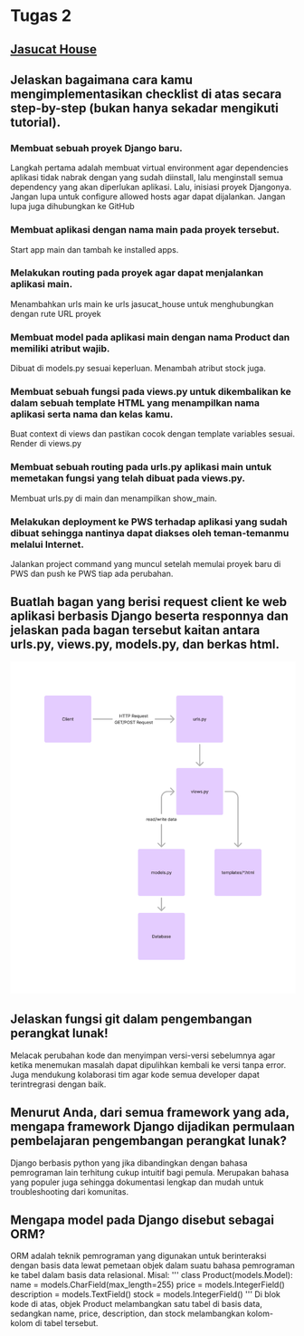 # Tugas 2
## [Jasucat House](http://wida-putri31-jasucathouse.pbp.cs.ui.ac.id/)

## Jelaskan bagaimana cara kamu mengimplementasikan checklist di atas secara step-by-step (bukan hanya sekadar mengikuti tutorial).
### Membuat sebuah proyek Django baru.
Langkah pertama adalah membuat virtual environment agar dependencies aplikasi tidak nabrak dengan yang sudah diinstall, lalu menginstall semua dependency yang akan diperlukan aplikasi. Lalu, inisiasi proyek Djangonya. Jangan lupa untuk configure allowed hosts agar dapat dijalankan. Jangan lupa juga dihubungkan ke GitHub

### Membuat aplikasi dengan nama main pada proyek tersebut.
Start app main dan tambah ke installed apps.

### Melakukan routing pada proyek agar dapat menjalankan aplikasi main.
Menambahkan urls main ke urls jasucat_house untuk menghubungkan dengan rute URL proyek

### Membuat model pada aplikasi main dengan nama Product dan memiliki atribut wajib.
Dibuat di models.py sesuai keperluan. Menambah atribut stock juga.

### Membuat sebuah fungsi pada views.py untuk dikembalikan ke dalam sebuah template HTML yang menampilkan nama aplikasi serta nama dan kelas kamu.
Buat context di views dan pastikan cocok dengan template variables sesuai. Render di views.py

### Membuat sebuah routing pada urls.py aplikasi main untuk memetakan fungsi yang telah dibuat pada views.py.
Membuat urls.py di main dan menampilkan show_main.

### Melakukan deployment ke PWS terhadap aplikasi yang sudah dibuat sehingga nantinya dapat diakses oleh teman-temanmu melalui Internet.
Jalankan project command yang muncul setelah memulai proyek baru di PWS dan push ke PWS tiap ada perubahan.


## Buatlah bagan yang berisi request client ke web aplikasi berbasis Django beserta responnya dan jelaskan pada bagan tersebut kaitan antara urls.py, views.py, models.py, dan berkas html.
![Bagan](bagan_tugas2.png)

## Jelaskan fungsi git dalam pengembangan perangkat lunak!
Melacak perubahan kode dan menyimpan versi-versi sebelumnya agar ketika menemukan masalah dapat dipulihkan kembali ke versi tanpa error. Juga mendukung kolaborasi tim agar kode semua developer dapat terintregrasi dengan baik.

## Menurut Anda, dari semua framework yang ada, mengapa framework Django dijadikan permulaan pembelajaran pengembangan perangkat lunak?
Django berbasis python yang jika dibandingkan dengan bahasa pemrograman lain terhitung cukup intuitif bagi pemula. Merupakan bahasa yang populer juga sehingga dokumentasi lengkap dan mudah untuk troubleshooting dari komunitas.

## Mengapa model pada Django disebut sebagai ORM?
ORM adalah teknik pemrograman yang digunakan untuk berinteraksi dengan basis data lewat pemetaan objek dalam suatu bahasa pemrograman ke tabel dalam basis data relasional. Misal:
'''
class Product(models.Model):
    name = models.CharField(max_length=255)
    price = models.IntegerField()
    description = models.TextField()
    stock = models.IntegerField()
'''
Di blok kode di atas, objek Product melambangkan satu tabel di basis data, sedangkan name, price, description, dan stock melambangkan kolom-kolom di tabel tersebut.